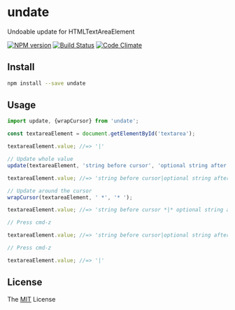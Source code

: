 # undate

Undoable update for HTMLTextAreaElement

[![NPM version](http://img.shields.io/npm/v/undate.svg)](https://www.npmjs.com/package/undate)
[![Build Status](https://travis-ci.org/yuku-t/undate.svg?branch=master)](https://travis-ci.org/yuku-t/undate)
[![Code Climate](https://codeclimate.com/github/yuku-t/undate/badges/gpa.svg)](https://codeclimate.com/github/yuku-t/undate)

## Install

```bash
npm install --save undate
```

## Usage

```js
import update, {wrapCursor} from 'undate';

const textareaElement = document.getElementById('textarea');

textareaElement.value; //=> '|'

// Update whole value
update(textareaElement, 'string before cursor', 'optional string after cursor');

textareaElement.value; //=> 'string before cursor|optional string after cursor'

// Update around the cursor
wrapCursor(textareaElement, ' *', '* ');

textareaElement.value; //=> 'string before cursor *|* optional string after cursor'

// Press cmd-z

textareaElement.value; //=> 'string before cursor|optional string after cursor'

// Press cmd-z

textareaElement.value; //=> '|'
```

## License

The [MIT](https://github.com/yuku-t/undate/blob/master/LICENSE) License
